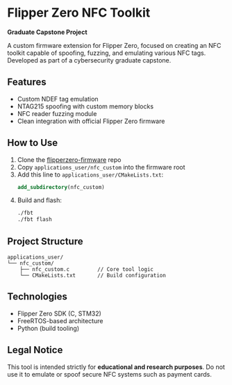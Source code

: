# Flipper Zero NFC Toolkit

**Graduate Capstone Project**

A custom firmware extension for Flipper Zero, focused on creating an NFC toolkit capable of spoofing, fuzzing, and emulating various NFC tags. Developed as part of a cybersecurity graduate capstone.

## Features
- Custom NDEF tag emulation
- NTAG215 spoofing with custom memory blocks
- NFC reader fuzzing module
- Clean integration with official Flipper Zero firmware

## How to Use
1. Clone the [flipperzero-firmware](https://github.com/flipperdevices/flipperzero-firmware) repo
2. Copy `applications_user/nfc_custom` into the firmware root
3. Add this line to `applications_user/CMakeLists.txt`:
   ```cmake
   add_subdirectory(nfc_custom)
   ```
4. Build and flash:
   ```bash
   ./fbt
   ./fbt flash
   ```

## Project Structure
```
applications_user/
└── nfc_custom/
    ├── nfc_custom.c         // Core tool logic
    └── CMakeLists.txt       // Build configuration
```

## Technologies
- Flipper Zero SDK (C, STM32)
- FreeRTOS-based architecture
- Python (build tooling)

## Legal Notice
This tool is intended strictly for **educational and research purposes**. Do not use it to emulate or spoof secure NFC systems such as payment cards.
